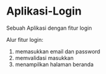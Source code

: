 # Aplikasi-Login

Sebuah Aplikasi dengan fitur login

Alur fitur login: 
1. memasukkan email dan password
2. memvalidasi masukkan
3. menampilkan halaman beranda
